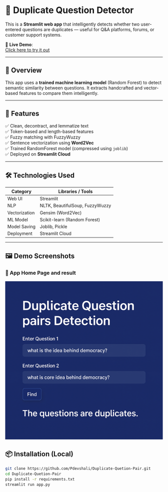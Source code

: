 # 🔁 Duplicate Question Detector

This is a **Streamlit web app** that intelligently detects whether two user-entered questions are duplicates — useful for Q&A platforms, forums, or customer support systems.

🚀 **Live Demo**:  
[Click here to try it out](https://duplicate-quetion-pair-cvaq4vhgijr32kldstpcu8.streamlit.app/)

---

## 📌 Overview

This app uses a **trained machine learning model** (Random Forest) to detect semantic similarity between questions. It extracts handcrafted and vector-based features to compare them intelligently.

---

## 🧠 Features

✅ Clean, decontract, and lemmatize text  
✅ Token-based and length-based features  
✅ Fuzzy matching with FuzzyWuzzy  
✅ Sentence vectorization using **Word2Vec**  
✅ Trained RandomForest model (compressed using `joblib`)  
✅ Deployed on **Streamlit Cloud**

---

## 🛠 Technologies Used

| Category         | Libraries / Tools                  |
|------------------|------------------------------------|
| Web UI           | Streamlit                          |
| NLP              | NLTK, BeautifulSoup, FuzzyWuzzy    |
| Vectorization    | Gensim (Word2Vec)                  |
| ML Model         | Scikit-learn (Random Forest)       |
| Model Saving     | Joblib, Pickle                     |
| Deployment       | Streamlit Cloud                    |

---

## 🖼️ Demo Screenshots

### 🔹 App Home Page and result

![Home](git_read_me.png)


## 📦 Installation (Local)

```bash
git clone https://github.com/Pdevshali/Duplicate-Quetion-Pair.git
cd Duplicate-Quetion-Pair
pip install -r requirements.txt
streamlit run app.py
